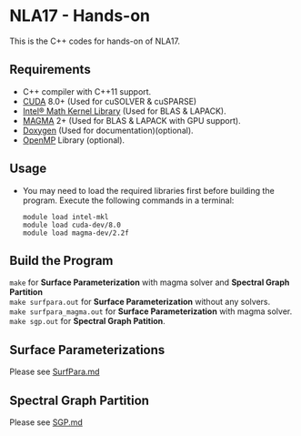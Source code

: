 # NLA17 - Hands-on
This is the C++ codes for hands-on of NLA17.


## Requirements
* C++ compiler with C++11 support.
* [CUDA](https://developer.nvidia.com/cuda-zone) 8.0+ (Used for cuSOLVER & cuSPARSE)
* [Intel&reg; Math Kernel Library](https://software.intel.com/en-us/intel-mkl) (Used for BLAS & LAPACK).
* [MAGMA](http://icl.cs.utk.edu/magma/) 2+ (Used for BLAS & LAPACK with GPU support).
* [Doxygen](http://www.stack.nl/~dimitri/doxygen/) (Used for documentation)(optional).
* [OpenMP](http://openmp.org) Library (optional).

## Usage
* You may need to load the required libraries first before building the program. Execute the following commands in a terminal:  
	```
	module load intel-mkl
	module load cuda-dev/8.0
	module load magma-dev/2.2f
	```
## Build the Program

`make` for __Surface Parameterization__ with magma solver and __Spectral Graph Partition__  
`make surfpara.out` for __Surface Parameterization__ without any solvers.  
`make surfpara_magma.out` for __Surface Parameterization__ with magma solver.  
`make sgp.out` for __Spectral Graph Patition__.  

## Surface Parameterizations
Please see [SurfPara.md](SurfPara.md)  

## Spectral Graph Partition
Please see [SGP.md](SGP.md)  